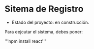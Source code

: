 <h1> Sitema de Registro </h1>

- Estado del proyecto: en construcción.

Para eejcutar el sistema, debes poner:

'''npm install react'''
